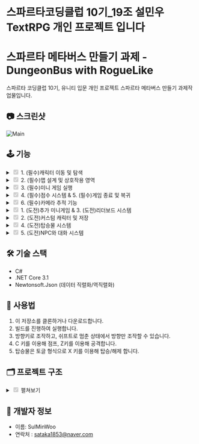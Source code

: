 # 스파르타코딩클럽 10기_19조 설민우 TextRPG 개인 프로젝트 입니다

# 스파르타 메타버스 만들기 과제 - DungeonBus with RogueLike

스파르타 코딩클럽 10기, 유니티 입문 개인 프로젝트 스파르타 메타버스 만들기 과제작업물입니다.

## 📷 스크린샷

![Main](https://github.com/user-attachments/assets/25fa942a-2b07-4b82-b491-630843dbf651)

## 🕹️ 기능
<details>
<summary><input type="checkbox" checked disabled> 1. (필수)캐릭터 이동 및 탐색 </summary>

![Move](https://github.com/user-attachments/assets/ea8d8f70-0d03-4c3a-8e1f-8bca2609c455)
  
![image](https://github.com/user-attachments/assets/c4de5105-adf8-4e1f-ba7a-4c055438d392)


```
void Update()
{
    switch (State)
    {
        case Define.State.Idle:
            UpdateIdle();
            break;
        case Define.State.Skill:
            UpdateSkill();
            break;

    }

    HandleAttackDelay();
}

private void FixedUpdate()
{
    switch (State)
    {
        case Define.State.Moving:
            UpdateMoving();
            break;
        case Define.State.Knockback:
            UpdateKnockBack();
            break;
    }

    // 점프 관련연산
    UpdateJump();
}
```
- 뉴 인풋 시스템을 이용하여 입력을 받았습니다.
- BaseController -> PlayerController를 이용하여 State로 입력을 받아 움직임을 내보냅니다.
- 점프는 실제 Player 최상위 객체가 아닌, 내부의 Sprite를 가진 게임 오브젝트를 위로 올리고 내리는, 가상의 중력을 이용한 점프로 구현했습니다.
- 방향키를 이용해 움직이고, 이때 쉬프트키를 누르면 제자리에서 방향만을 지정할 수 있습니다. 이 바라보는 방향은 빨간색 화살표로 표기됩니다.
- Z키를 누르면 해당 방향으로 공격을 발사합니다.
- C키를 누르면 점프합니다.

</details>

<details>
<summary><input type="checkbox" checked disabled> 2. (필수)맵 설계 및 상호작용 영역 </summary>
  
![Map](https://github.com/user-attachments/assets/85934a47-9b2f-463f-b250-102e99f1c30e)

  ```
using System.Collections;
using System.Collections.Generic;
using UnityEngine;
using UnityEngine.SceneManagement;
public class Door : MonoBehaviour, ITimeTriggerable
{
    [SerializeField]
    private string _targetScene;
    [SerializeField]
    private float _waitTime = 1.0f;
    [SerializeField]
    private Transform _pivot;

    //같은 씬에서 이동할때
    public bool isMoveInSameScene =false;
    [SerializeField]
    private Transform targetPositon;
    [SerializeField]
    private GameObject targetPivot;
    CameraManager _camera;
    private void Awake()
    {
        _camera = Camera.main.GetComponent<CameraManager>();
    }
    private void OnTriggerEnter2D(Collider2D collision)
    {
        if (collision.CompareTag("Player"))
        {
            RoomController controller = collision.GetComponent<RoomController>();
            controller.StartTriggerCountdown(this,_waitTime, _pivot.position);
        }
    }
    private void OnTriggerExit2D(Collider2D collision)
    {
        if (collision.CompareTag("Player"))
        {
            RoomController controller = collision.GetComponent<RoomController>();
            controller.CancelTriggerCountdown();
        }
    }

    // 콜백으로 호출되는 메서드
    public  void OnTriggerTimeComplete()
    {
        if(!isMoveInSameScene)
            SceneManager.LoadScene(_targetScene);
        else
        {
            _camera.ChangePivot(targetPivot);
            LobbyScene.Instance.StartLogueGame(targetPositon);
        }
    }
}
```
- 기존의 원거리 무기를 이용해 상호작용 할 수 있는 투사체를 만들었습니다.
- 대화기능을 가진 NPC는 투사체에 맞으면 대사를 말합니다.
- 씬 전환을 Door 스크립트를 통해 구현했고 ProgressBar 기능을 추가하여 머리 위에 진행도를 표현 할 수 있도록 했습니다.

</details>

  
<details>
<summary><input type="checkbox" checked disabled> 3. (필수)미니 게임 실행</summary>
  
![Mini](https://github.com/user-attachments/assets/78835607-38bc-4f53-998b-9fde144006b4)

- 기존에 작업했던 플래피 버그 미니게임을 연결

</details>

<details>
<summary><input type="checkbox" checked disabled> 4. (필수)점수 시스템 & 5. (필수)게임 종료 및 복귀 </summary>

![Load](https://github.com/user-attachments/assets/9d4f1730-be93-45fb-aa33-45af7a122dde)


```
using System.Collections;
using System.Collections.Generic;
using TMPro;
using UnityEngine;

public class ScoreBoard : MonoBehaviour
{
    [SerializeField]
    private string _scoreName;
    [SerializeField]
    private TextMeshProUGUI _scoreTxt;
    private void Awake()
    {
        LobbyScene.OnScoreUpdate += UpdateScoreBoard;
    }

    public void UpdateScoreBoard()
    {
        _scoreTxt.text = PlayerPrefs.GetInt(_scoreName, 0).ToString();
    }
}


```
- playerprefs 를 이용해서 점수를 저장하고 불러오는 것으로 미니게임 점수를 저장하고, 이를 이벤트 패턴을 이용해서 점수 갱신을 진행 했습니다.


</details>


<details>
<summary><input type="checkbox" checked disabled> 6. (필수)카메라 추적 기능 </summary>

![Cam](https://github.com/user-attachments/assets/ebfae8c7-9462-43c0-a51f-250ad2af81e3)

```

using System.Collections;
using System.Collections.Generic;
using UnityEngine;

public class CameraManager : MonoBehaviour
{
    [SerializeField]
    private Transform target;
    [SerializeField]
    private float lerpSpeed = 5f;
    [SerializeField]
    private Vector3 offset;

    [SerializeField]
    private GameObject cameraPivot;
    private float  minX = 0;
    private float  maxX = 0;
    private float  minY = 0;
    private float  maxY = 0;

    public bool isFixedY = false;

    private void Awake()
    {
        ChangePivot();
    }
    public void ChangePivot(GameObject targetPivot = null)
    {
        if(targetPivot == null)
        {
            cameraPivot = LobbyScene.Instance.baseMap;
        }
        else
        {
            cameraPivot = targetPivot;
        }


        // 카메라 경계 지정 함수, 추후 별도의 함수로 만들어야함
        // 맵로드 이후 피벗 설정
        if (cameraPivot != null)
        {
            GameObject leftUpPivot = cameraPivot.transform.GetChild(0).gameObject;
            GameObject rightDownPivot = cameraPivot.transform.GetChild(1).gameObject;

            float camHalfHeight = Camera.main.orthographicSize;
            float camHalfWidth = camHalfHeight * ((float)Screen.width / Screen.height);


            minX = leftUpPivot.transform.position.x + camHalfWidth;
            maxX = rightDownPivot.transform.position.x - camHalfWidth;
            minY = rightDownPivot.transform.position.y + camHalfHeight;
            maxY = leftUpPivot.transform.position.y - camHalfHeight;
        }
    }

    private void LateUpdate()
    {
        if (target == null) return;

        Vector3 destinationPosition = target.position + offset;
        Vector3 lerpPosition = Vector3.Lerp(transform.position, destinationPosition,
            lerpSpeed * Time.deltaTime);

        if (cameraPivot != null)
        {
            lerpPosition.x = Mathf.Clamp(lerpPosition.x, minX, maxX);
            lerpPosition.y = Mathf.Clamp(lerpPosition.y, minY, maxY);
        }

        if(!isFixedY)
            transform.position = lerpPosition;
        else
            transform.position = new Vector3(lerpPosition.x, transform.position.y, transform.position.z);
    }
}

```
- 카메라는 Lerp를 통해서 부드럽게 플레이어를 추적합니다.
- 이때 맵에 붙어있는 2개의 피벗을 통해 각자의 최대값, 최소값을 확인합니다.
- 해당 범위 내에서만 카메라가 이동하게 됩니다.

</details>

<details>
<summary><input type="checkbox" checked disabled> 1. (도전)추가 미니게임 &  3. (도전)리더보드 시스템 </summary>

![Rogue](https://github.com/user-attachments/assets/311b0f69-8849-4b3d-8e3e-8410ef6bd3ae)

![image](https://github.com/user-attachments/assets/1c6e18df-8e62-4c88-a7f2-a7174b646587)

- 기존의 탑다운 슈팅게임의 요소를 가져와 간단한 로그라이크 게임을 만들었습니다.
- 라운드가 시작되면 적이 나타나고 -> 적을 모두 처치하면 보상이 등장합니다. -> 다시 문을 통해서 나가면 다음 라운드가 시작됩니다.
- 최대 라운드를 최대 점수로 저장하여 UI 로 보여주게 됩니다.
- 보상은 체력증가, 투사체 증가, 공격력 증가, 이동속도 증가의 4가지 입니다.
- 또한 PlayerPrebs를 이용하여 리더보드 시스템을 만들었습니다.

</details>

<details>
<summary><input type="checkbox" checked disabled> 2. (도전)커스텀 캐릭터 및 저장 </summary>

![Change](https://github.com/user-attachments/assets/626bac43-ea04-4898-b348-f6d03fdad6d8)

```
using System.Collections;
using System.Collections.Generic;
using System.IO;
using System.Linq;
using UnityEngine;
using UnityEngine.AddressableAssets;
using UnityEngine.ResourceManagement.AsyncOperations;

public class DataManager : MonoBehaviour
{
    public static DataManager instance;

    private void Awake()
    {
        if (instance == null)
            instance = this;
    }

    public void Save(string[] animatorAddresses, string savePath)
    {
        var dataList = new AnimatorSaveDataList();

        foreach (var addr in animatorAddresses)
            dataList.animators.Add(new AnimatorSaveData { animatorAddress = addr });

        string json = JsonUtility.ToJson(dataList, true);
        File.WriteAllText(savePath, json);
    }

    public string[] Load(Animator[] targetAnimators, string savePath)
    {
        if (!File.Exists(savePath))
        {
            Debug.LogWarning("저장 파일이 없습니다.");
            return null;
        }

        string json = File.ReadAllText(savePath);
        var dataList = JsonUtility.FromJson<AnimatorSaveDataList>(json);

        if (dataList.animators.Count != targetAnimators.Length)
        {
            Debug.LogError("Animator 개수 불일치");
            return null;
        }

        for (int i = 0; i < dataList.animators.Count; i++)
        {
            string addr = dataList.animators[i].animatorAddress;
            var animator = targetAnimators[i];

            Addressables.LoadAssetAsync<RuntimeAnimatorController>(addr).Completed += handle =>
            {
                if (handle.Status == AsyncOperationStatus.Succeeded)
                    animator.runtimeAnimatorController = handle.Result;
                else
                    Debug.LogError($"Animator {i} 로드 실패: {addr}");
            };
        }

        // 주소만 추출해서 반환
        return dataList.animators.Select(a => a.animatorAddress).ToArray();
    }
}


```

- 상호작용시 캐릭터의 런타임 애니메이터 컨트롤러를 교체하는 방식으로 구현했습니다
- 또한 이 변경을 Adressable 과 Json 을 이용해 저장했습니다.

</details>

<details>
<summary><input type="checkbox" checked disabled> 4. (도전)탑승물 시스템 </summary>

![image](https://github.com/user-attachments/assets/dabcc51d-f3f2-48e4-bccb-c20826fa90ed)


```
  void OnRide(InputValue inputValue)
  {
      if (_rideSpriteRenderer.gameObject.activeSelf == false)
      {
          _mainSpriteRenderer.transform.localPosition = _ridePivot;
          _rideSpriteRenderer.gameObject.SetActive(true);
          //이동속도 증감 부분. 추후 개선 필요
          _resourceController.UpdateSpeend(_rideSpeed);
      }
      else
      {
          _mainSpriteRenderer.transform.localPosition = Vector3.zero;
          _rideSpriteRenderer.gameObject.SetActive(false);
          _resourceController.UpdateSpeend(-_rideSpeed);
      }
  }
```
- 탑승물은 x 버튼을 이용하여 탑승/해제하고, 이동속도가 증가하도록 설정했습니다.
- 추가적인 작업이 들어간다면 탑승물을 고르고 선택할 수 있는 부분, 능력치 자체를 탑승물 내부에 넣어두는 방식 사용 등이 있어 보입니다.

</details>

<details>
<summary><input type="checkbox" checked disabled> 5. (도전)NPC와 대화 시스템 </summary>

![ezgif-2d6f5a23c610da](https://github.com/user-attachments/assets/7e8908fc-8b0f-4371-be9d-bd83a2b37fd6)

![image](https://github.com/user-attachments/assets/e04d6ac8-63bb-4e9c-b723-46e84d85893f)

```
using System.Collections.Generic;
using UnityEngine;

[System.Serializable]
public class DialogueEntry
{
    public string key;
    [TextArea]
    public string text;
}

[CreateAssetMenu(menuName = "Data/NPCDialogue")]
public class DialogueData : ScriptableObject
{
    public string npcId;
    public List<DialogueEntry> data;
}


```
- 상호작용에 Scriptable을 이용하여 저장된 대사를 출력하도록 구성했습니다.

</details>

## 🛠️ 기술 스택

- C#
- .NET Core 3.1
- Newtonsoft.Json (데이터 직렬화/역직렬화)

## 🧙 사용법

1. 이 저장소를 클론하거나 다운로드합니다.
2. 빌드를 진행하여 실행합니다.
3. 방향키로 조작하고, 쉬프트로 멈춘 상태에서 방향만 조작할 수 있습니다.
4. C 키를 이용해 점프, Z키를 이용해 공격합니다.
5. 탑승물은 토글 형식으로 X 키를 이용해 탑승/해제 합니다.

## 🗂️ 프로젝트 구조
<details>
<summary><input type="checkbox" checked disabled> 펼쳐보기 </summary>

```
TextRpg/
├── Data/
│   ├── DataManager.cs
│   ├── DialogueData.cs
│   ├── PlayerData.cs
│
├── Database/
│   └── SlotDataManager.cs
│
├── GameLogic/
│   ├── Creature/
│   │   ├── Enemy/
│   │   │   ├── EnemyController.cs
│   │   │   └── EnemyStatHandler.cs
│   │   ├── Player/
│   │   │   ├── PlayerController.cs
│   │   │   ├── PlayerStatHandler.cs
│   │   │   └── RoomController.cs
│   │   ├── BaseController.cs
│   │   ├── ResourceController.cs
│   │   └── StatHandler.cs
│   │
│   ├── NPC/
│   │   ├── BaseNpc.cs
│   │   ├── ChangePlayerNpc.cs
│   │   ├── DialogueNpc.cs
│   │   ├── MiniGameNpc.cs
│   │   ├── NpcDialogueController.cs
│   │   └── RogueNpc.cs
│   │
│   ├── Weapon/
│   │   ├── InteractiveController.cs
│   │   ├── ProjectileController.cs
│   │   ├── RangeAttackController.cs
│   │   ├── RangeWeaponHandler.cs
│   │   └── WeaponHandler.cs
│
├── Manager/
│   ├── CameraManager.cs
│   └── RoundManager.cs
│
├── Map/
│   ├── Door.cs
│   ├── ITimeTriggerable.cs
│   ├── ScoreBoard.cs
│   ├── Result.cs
│   ├── ResultAttack.cs
│   ├── ResultHealth.cs
│   ├── ResultProjectileCount.cs
│   ├── ResultSpeed.cs
│   └── RogueDoor.cs
│
├── Scene/
│   ├── LobbyScene.cs
│   └── LogueGameScene.cs
│
├── MiniGame/
│   ├── Player/
│   │   └── Player.cs
│   ├── UI/
│   │   └── MiniGameUI.cs
│   ├── Wall/
│   │   ├── BgLooper.cs
│   │   └── Obstacle.cs
│   └── MiniGameScene.cs
│
├── Utils/
│   └── Define.cs

```
</details>


## 🙋 개발자 정보

- 이름: SulMinWoo
- 연락처 : sataka1853@naver.com
